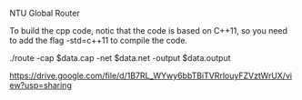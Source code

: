 NTU Global Router

To build the cpp code, notic that the code is based on C++11, so you need to add the flag -std=c++11 to compile the code.

./route -cap $data.cap -net $data.net -output $data.output

https://drive.google.com/file/d/1B7RL_WYwy6bbTBiTVRrlouyFZVztWrUX/view?usp=sharing